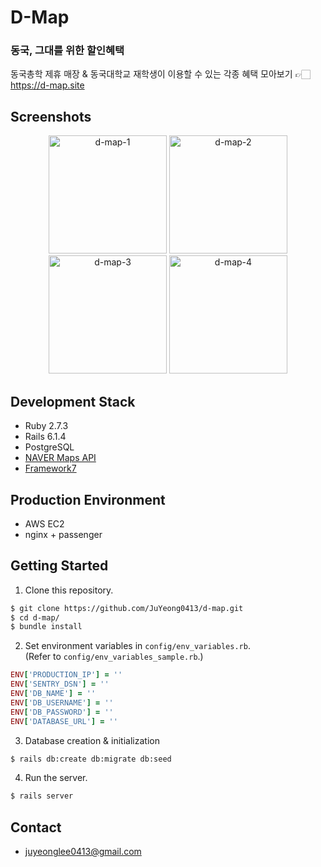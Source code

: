 # D-Map

### 동국, 그대를 위한 할인혜택
동국총학 제휴 매장 & 동국대학교 재학생이 이용할 수 있는 각종 혜택 모아보기 👉🏻 https://d-map.site  

## Screenshots
<p align="center">
  <img width="189" alt="d-map-1" src="https://user-images.githubusercontent.com/33684401/128298756-f805597c-2c8f-4316-a0df-30b052db108a.png">
  <img width="189" alt="d-map-2" src="https://user-images.githubusercontent.com/33684401/128298787-06f1db46-e19f-4fa1-a2b7-fc174de24b2d.png">
  <img width="189" alt="d-map-3" src="https://user-images.githubusercontent.com/33684401/128298803-00bff98a-0c9a-4850-9374-ba0ae8deec25.png">
  <img width="189" alt="d-map-4" src="https://user-images.githubusercontent.com/33684401/128298808-7140fa7b-2d6f-4618-b48e-5b7693975adb.png">
</p>

## Development Stack
* Ruby 2.7.3
* Rails 6.1.4
* PostgreSQL
* [NAVER Maps API](https://www.ncloud.com/product/applicationService/maps)
* [Framework7](https://framework7.io/)

## Production Environment
* AWS EC2
* nginx + passenger

## Getting Started
1. Clone this repository.
```bash
$ git clone https://github.com/JuYeong0413/d-map.git
$ cd d-map/
$ bundle install
```
2. Set environment variables in `config/env_variables.rb`.  
(Refer to `config/env_variables_sample.rb`.)
```ruby
ENV['PRODUCTION_IP'] = ''
ENV['SENTRY_DSN'] = ''
ENV['DB_NAME'] = ''
ENV['DB_USERNAME'] = ''
ENV['DB_PASSWORD'] = ''
ENV['DATABASE_URL'] = ''
```
3. Database creation & initialization
```bash
$ rails db:create db:migrate db:seed
```
4. Run the server.
```bash
$ rails server
```

## Contact
* juyeonglee0413@gmail.com
